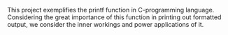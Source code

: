 This project exemplifies the printf function in C-programming language. Considering the great importance of this function in printing out formatted output, we consider the inner workings and power applications of it.
